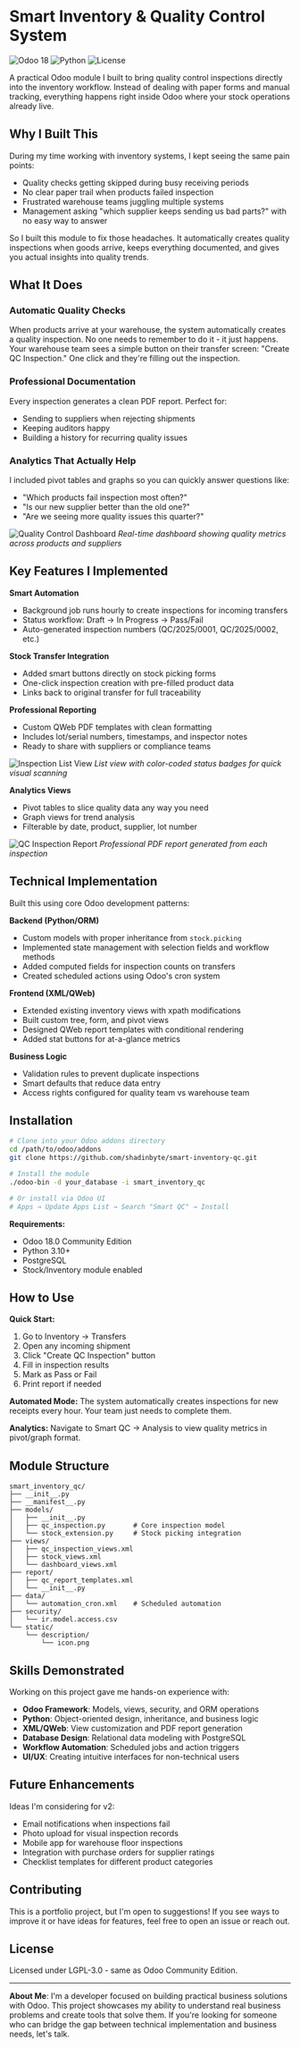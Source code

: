 # Smart Inventory & Quality Control System

![Odoo 18](https://img.shields.io/badge/Odoo-18.0-%23FF0000?style=for-the-badge&logo=odoo)
![Python](https://img.shields.io/badge/Python-3.10%2B-blue?style=for-the-badge&logo=python)
![License](https://img.shields.io/badge/License-LGPL--3.0-green?style=for-the-badge)

A practical Odoo module I built to bring quality control inspections directly into the inventory workflow. Instead of dealing with paper forms and manual tracking, everything happens right inside Odoo where your stock operations already live.

## Why I Built This

During my time working with inventory systems, I kept seeing the same pain points:

- Quality checks getting skipped during busy receiving periods
- No clear paper trail when products failed inspection
- Frustrated warehouse teams juggling multiple systems
- Management asking "which supplier keeps sending us bad parts?" with no easy way to answer

So I built this module to fix those headaches. It automatically creates quality inspections when goods arrive, keeps everything documented, and gives you actual insights into quality trends.

## What It Does

### Automatic Quality Checks

When products arrive at your warehouse, the system automatically creates a quality inspection. No one needs to remember to do it - it just happens. Your warehouse team sees a simple button on their transfer screen: "Create QC Inspection." One click and they're filling out the inspection.

### Professional Documentation

Every inspection generates a clean PDF report. Perfect for:

- Sending to suppliers when rejecting shipments
- Keeping auditors happy
- Building a history for recurring quality issues

### Analytics That Actually Help

I included pivot tables and graphs so you can quickly answer questions like:

- "Which products fail inspection most often?"
- "Is our new supplier better than the old one?"
- "Are we seeing more quality issues this quarter?"

![Quality Control Dashboard](screenshots/dashboard.png)
_Real-time dashboard showing quality metrics across products and suppliers_

## Key Features I Implemented

**Smart Automation**

- Background job runs hourly to create inspections for incoming transfers
- Status workflow: Draft → In Progress → Pass/Fail
- Auto-generated inspection numbers (QC/2025/0001, QC/2025/0002, etc.)

**Stock Transfer Integration**

- Added smart buttons directly on stock picking forms
- One-click inspection creation with pre-filled product data
- Links back to original transfer for full traceability

**Professional Reporting**

- Custom QWeb PDF templates with clean formatting
- Includes lot/serial numbers, timestamps, and inspector notes
- Ready to share with suppliers or compliance teams

![Inspection List View](screenshots/list_view.png)
_List view with color-coded status badges for quick visual scanning_

**Analytics Views**

- Pivot tables to slice quality data any way you need
- Graph views for trend analysis
- Filterable by date, product, supplier, lot number

![QC Inspection Report](screenshots/report.png)
_Professional PDF report generated from each inspection_

## Technical Implementation

Built this using core Odoo development patterns:

**Backend (Python/ORM)**

- Custom models with proper inheritance from `stock.picking`
- Implemented state management with selection fields and workflow methods
- Added computed fields for inspection counts on transfers
- Created scheduled actions using Odoo's cron system

**Frontend (XML/QWeb)**

- Extended existing inventory views with xpath modifications
- Built custom tree, form, and pivot views
- Designed QWeb report templates with conditional rendering
- Added stat buttons for at-a-glance metrics

**Business Logic**

- Validation rules to prevent duplicate inspections
- Smart defaults that reduce data entry
- Access rights configured for quality team vs warehouse team

## Installation

```bash
# Clone into your Odoo addons directory
cd /path/to/odoo/addons
git clone https://github.com/shadinbyte/smart-inventory-qc.git

# Install the module
./odoo-bin -d your_database -i smart_inventory_qc

# Or install via Odoo UI
# Apps → Update Apps List → Search "Smart QC" → Install
```

**Requirements:**

- Odoo 18.0 Community Edition
- Python 3.10+
- PostgreSQL
- Stock/Inventory module enabled

## How to Use

**Quick Start:**

1. Go to Inventory → Transfers
2. Open any incoming shipment
3. Click "Create QC Inspection" button
4. Fill in inspection results
5. Mark as Pass or Fail
6. Print report if needed

**Automated Mode:**
The system automatically creates inspections for new receipts every hour. Your team just needs to complete them.

**Analytics:**
Navigate to Smart QC → Analysis to view quality metrics in pivot/graph format.

## Module Structure

```
smart_inventory_qc/
├── __init__.py
├── __manifest__.py
├── models/
│   ├── __init__.py
│   ├── qc_inspection.py       # Core inspection model
│   └── stock_extension.py     # Stock picking integration
├── views/
│   ├── qc_inspection_views.xml
│   ├── stock_views.xml
│   └── dashboard_views.xml
├── report/
│   ├── qc_report_templates.xml
│   └── __init__.py
├── data/
│   └── automation_cron.xml    # Scheduled automation
├── security/
│   └── ir.model.access.csv
└── static/
    └── description/
        └── icon.png
```

## Skills Demonstrated

Working on this project gave me hands-on experience with:

- **Odoo Framework**: Models, views, security, and ORM operations
- **Python**: Object-oriented design, inheritance, and business logic
- **XML/QWeb**: View customization and PDF report generation
- **Database Design**: Relational data modeling with PostgreSQL
- **Workflow Automation**: Scheduled jobs and action triggers
- **UI/UX**: Creating intuitive interfaces for non-technical users

## Future Enhancements

Ideas I'm considering for v2:

- Email notifications when inspections fail
- Photo upload for visual inspection records
- Mobile app for warehouse floor inspections
- Integration with purchase orders for supplier ratings
- Checklist templates for different product categories

## Contributing

This is a portfolio project, but I'm open to suggestions! If you see ways to improve it or have ideas for features, feel free to open an issue or reach out.

## License

Licensed under LGPL-3.0 - same as Odoo Community Edition.

---

**About Me**: I'm a developer focused on building practical business solutions with Odoo. This project showcases my ability to understand real business problems and create tools that solve them. If you're looking for someone who can bridge the gap between technical implementation and business needs, let's talk.
